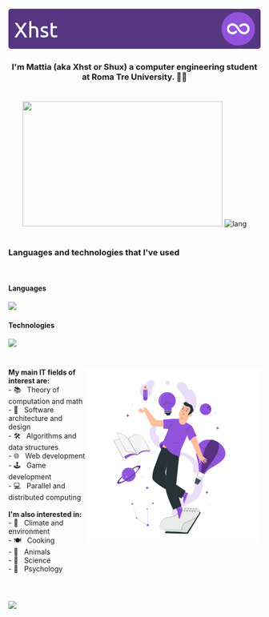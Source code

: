 <!--                                               
 8b        d8  88                               
  Y8,    ,8P   88                        ,d     
    8b  d8'    88                        88     
     Y88P      88,dPPYba,   ,adPPYba,  MM88MMM  
     d88b      88P'     8a  I8           88     
   ,8P  Y8,    88       88     Y8ba,     88     
  d8'     8b   88       88  aa    ]8I    88,    
 8P        Y8  88       88   `YbbdP"'    "Y888  
-->

<p align="center"> 
<img src="./assets/header.png" />
</p>
                                               
<h3 align="center"> I'm Mattia (aka Xhst or Shux) a computer engineering student at Roma Tre University. 🐒🦥 </h3>

#

<p align="center"> 

 <picture>
  <source
    srcset="https://github-readme-stats.vercel.app/api?title_color=3ed784&icon_color=9153DB&text_color=fff&custom_title=📈%20GitHub%20Stats&hide_rank=true&show_icons=true&include_all_commits=true&disable_animations=false&locale=en&hide_border=true&theme=transparent&username=Xhst"
    media="(prefers-color-scheme: dark)"
  />
  <source
    srcset="https://github-readme-stats.vercel.app/api?title_color=3ed784&icon_color=9153DB&text_color=1F2328&custom_title=📈%20GitHub%20Stats&hide_rank=true&show_icons=true&include_all_commits=true&disable_animations=false&locale=en&hide_border=true&theme=transparent&username=Xhst"
    media="(prefers-color-scheme: light), (prefers-color-scheme: no-preference)"
  />
  <img src="https://github-readme-stats.vercel.app/api?title_color=3ed784&icon_color=9153DB&text_color=fff&custom_title=📈%20GitHub%20Stats&hide_rank=true&show_icons=true&include_all_commits=true&disable_animations=false&locale=en&hide_border=true&theme=transparent&username=Xhst" width="400" height="250"/>
</picture>

 <picture>
  <source
    srcset="https://github-readme-stats.vercel.app/api/top-langs?title_color=3ed784&icon_color=9153DB&text_color=fff&custom_title=🔥%20Most%20used%20languages&show_icons=true&locale=en&layout=compact&langs_count=8&hide_border=true&theme=transparent&username=Xhst"
    media="(prefers-color-scheme: dark)"
  />
  <source
    srcset="https://github-readme-stats.vercel.app/api/top-langs?title_color=3ed784&icon_color=9153DB&text_color=1F2328&custom_title=🔥%20Most%20used%20languages&show_icons=true&locale=en&layout=compact&langs_count=8&hide_border=true&theme=transparent&username=Xhst"
    media="(prefers-color-scheme: light), (prefers-color-scheme: no-preference)"
  />
  <img src="https://github-readme-stats.vercel.app/api/top-langs?title_color=3ed784&icon_color=9153DB&text_color=fff&custom_title=🔥%20Most%20used%20languages&show_icons=true&locale=en&layout=compact&langs_count=8&hide_border=true&theme=transparent&username=Xhst" alt="lang" width="400" height="250"/> 
</picture>

#

<p>
  <!-- https://github.com/tandpfun/skill-icons#icons-list -->
 <h3>Languages ​​and technologies that I've used</h3><br>
 <h4>Languages</h4>
 <img src="https://skillicons.dev/icons?i=java,cs,c,cpp,js,ts,py,html,css,php,rust,lua,ocaml,latex">
 <h4>Technologies</h4>
 <img src="https://skillicons.dev/icons?i=spring,docker,godot,unity,vue,ros,jquery,bootstrap,matlab,nodejs,postgres,mysql,raspberrypi,sass,wordpress,firebase,gradle,maven,hibernate,postman">
</p>

#

<p>
 <img src="./assets/cre.png" align="right" width="350" />
 <b>My main IT fields of interest are:</b> <br>
- 📚 &nbsp; Theory of computation and math <br>
- 📐 &nbsp; Software architecture and design <br>
- 🛠️ &nbsp; Algorithms and data structures <br>
- 🌐 &nbsp; Web development <br>
- 🕹️ &nbsp; Game development <br>
- 💻 &nbsp; Parallel and distributed computing <br><br>
 <b>I'm also interested in:</b> <br>
- 🌱  &nbsp; Climate and environment <br>
- 🍽️  &nbsp; Cooking <br>
- 🐛  &nbsp; Animals <br>
- 🧪  &nbsp; Science <br>
- 🧠  &nbsp; Psychology <br><br>
</p>

#

<img src="https://github-readme-activity-graph.vercel.app/graph?username=Xhst&custom_title=Xhst's%20activity%20graph&bg_color=00000000&color=9153DB&line=9153DB&point=FF64DA&area_color=FF64DA&title_color=3ed784&area=true&hide_border=true" />

<!--
**Xhst/Xhst** is a ✨ _special_ ✨ repository because its `README.md` (this file) appears on your GitHub profile.

Here are some ideas to get you started:

- 🔭 I’m currently working on ...
- 🌱 I’m currently learning ...
- 👯 I’m looking to collaborate on ...
- 🤔 I’m looking for help with ...
- 💬 Ask me about ...
- 📫 How to reach me: ...
- 😄 Pronouns: ...
- ⚡ Fun fact: ...
-->
